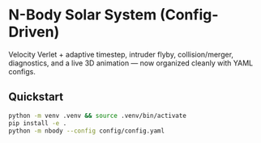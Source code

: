 # N-Body Solar System (Config-Driven)

Velocity Verlet + adaptive timestep, intruder flyby, collision/merger, diagnostics, and a live 3D animation — now organized cleanly with YAML configs.

## Quickstart

```bash
python -m venv .venv && source .venv/bin/activate
pip install -e .
python -m nbody --config config/config.yaml
